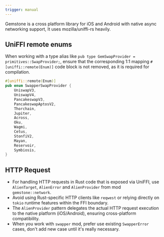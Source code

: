 ```yaml
---
trigger: manual
---
```


Gemstone is a cross platform library for iOS and Android with native async networking support, It uses mozilla/uniffi-rs heavily.


## UniFFI remote enums

When working with a type alias like `pub type GemSwapProvider = primitives::SwapProvider;`, ensure that the corresponding 1:1 mapping `#[uniffi::remote(Enum)]` code block is not removed, as it is required for compilation.

```rust
#[uniffi::remote(Enum)]
pub enum SwapperSwapProvider {
    UniswapV3,
    UniswapV4,
    PancakeswapV3,
    PancakeswapAptosV2,
    Thorchain,
    Jupiter,
    Across,
    Oku,
    Wagmi,
    Cetus,
    StonfiV2,
    Mayan,
    Reservoir,
    Symbiosis,
}
```

## HTTP Request

- For handling HTTP requests in Rust code that is exposed via UniFFI, use `AlienTarget`, `AlienError` and `AlienProvider` from mod
`gemstone::network`. 
- Avoid using Rust-specific HTTP clients like `reqwest` or relying directly on `tokio` runtime features within the FFI boundary. 
- The `AlienProvider` pattern delegates the actual HTTP request execution to the native platform (iOS/Android), ensuring cross-platform compatibility.
- When you work with `swapper` mod, prefer use existing `SwapperError` cases, don't add new case until it's really necessary.